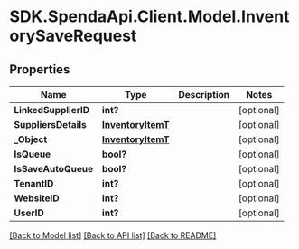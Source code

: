 # SDK.SpendaApi.Client.Model.InventorySaveRequest
## Properties

Name | Type | Description | Notes
------------ | ------------- | ------------- | -------------
**LinkedSupplierID** | **int?** |  | [optional] 
**SuppliersDetails** | [**InventoryItemT**](InventoryItemT.md) |  | [optional] 
**_Object** | [**InventoryItemT**](InventoryItemT.md) |  | [optional] 
**IsQueue** | **bool?** |  | [optional] 
**IsSaveAutoQueue** | **bool?** |  | [optional] 
**TenantID** | **int?** |  | [optional] 
**WebsiteID** | **int?** |  | [optional] 
**UserID** | **int?** |  | [optional] 

[[Back to Model list]](../README.md#documentation-for-models) [[Back to API list]](../README.md#documentation-for-api-endpoints) [[Back to README]](../README.md)


